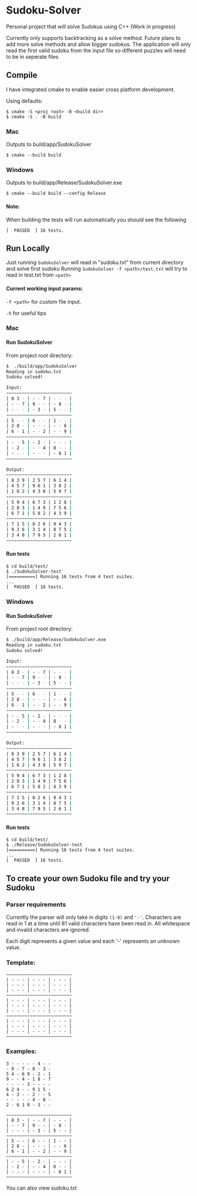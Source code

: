 
# Sudoku-Solver

Personal project that will solve Sudokus using C++ (Work in progress)

Currently only supports backtracking as a solve method. Future plans to add more solve methods and allow bigger sudokus. 
The application will only read the first valid sudoku from the input file so different puzzles will need to be in seperate files


## Compile

I have integrated cmake to enable easier cross platform development.

Using defaults:
```shell
$ cmake -S <proj root> -B <build dir> 
$ cmake -S . -B build
```

### Mac
Outputs to build/app/SudokuSolver
```shell
$ cmake --build build
```

### Windows
Outputs to build/app/Release/SudokuSolver.exe
```shell
$ cmake --build build --config Release
```

#### Note: 
When building the tests will run automatically you should see the following
```shell
[  PASSED  ] 16 tests.
```
    
## Run Locally

Just running `SudokuSolver` will read in "sudoku.txt" from current directory and solve first sudoku
Running `SudokuSolver -f <path>/test.txt` will try to read in test.txt from `<path>`

#### Current working input params:

`-f <path>` for custom file input.

`-h` for useful tips

### Mac
#### Run SudokuSolver
From project root directory:
```bash
$  ./build/app/SudokuSolver
Reading in sudoku.txt
Sudoku solved!

Input:
~~~~~~~~~~~~~~~~~~~~~~~~~
| 8 3 - | - - 7 | - - - | 
| - - 7 | 9 - - | - 8 - | 
| - - - | - 3 - | 5 - - | 
~~~~~~~~~~~~~~~~~~~~~~~~~
| 5 - - | 6 - - | 1 - - | 
| 2 8 - | - - - | - - 6 | 
| 6 - 1 | - - 2 | - - 9 | 
~~~~~~~~~~~~~~~~~~~~~~~~~
| - - 5 | - 2 - | - - - | 
| - 2 - | - - 4 | 8 - - | 
| - - - | - - - | - 6 1 |
~~~~~~~~~~~~~~~~~~~~~~~~~

Output:
~~~~~~~~~~~~~~~~~~~~~~~~~
| 8 3 9 | 2 5 7 | 6 1 4 | 
| 4 5 7 | 9 6 1 | 3 8 2 | 
| 1 6 2 | 4 3 8 | 5 9 7 | 
~~~~~~~~~~~~~~~~~~~~~~~~~
| 5 9 4 | 6 7 3 | 1 2 8 | 
| 2 8 3 | 1 4 9 | 7 5 6 | 
| 6 7 1 | 5 8 2 | 4 3 9 | 
~~~~~~~~~~~~~~~~~~~~~~~~~
| 7 1 5 | 8 2 6 | 9 4 3 | 
| 9 2 6 | 3 1 4 | 8 7 5 | 
| 3 4 8 | 7 9 5 | 2 6 1 |
~~~~~~~~~~~~~~~~~~~~~~~~~
```

#### Run tests
```shell
$ cd build/test/
$ ./SudokuSolver-test
[==========] Running 16 tests from 4 test suites.
...
[  PASSED  ] 16 tests.
```

### Windows
#### Run SudokuSolver
From project root directory:
```bash
$ ./build/app/Release/SudokuSolver.exe
Reading in sudoku.txt
Sudoku solved!

Input:
~~~~~~~~~~~~~~~~~~~~~~~~~
| 8 3 - | - - 7 | - - - | 
| - - 7 | 9 - - | - 8 - | 
| - - - | - 3 - | 5 - - | 
~~~~~~~~~~~~~~~~~~~~~~~~~
| 5 - - | 6 - - | 1 - - | 
| 2 8 - | - - - | - - 6 | 
| 6 - 1 | - - 2 | - - 9 | 
~~~~~~~~~~~~~~~~~~~~~~~~~
| - - 5 | - 2 - | - - - | 
| - 2 - | - - 4 | 8 - - | 
| - - - | - - - | - 6 1 |
~~~~~~~~~~~~~~~~~~~~~~~~~

Output:
~~~~~~~~~~~~~~~~~~~~~~~~~
| 8 3 9 | 2 5 7 | 6 1 4 | 
| 4 5 7 | 9 6 1 | 3 8 2 | 
| 1 6 2 | 4 3 8 | 5 9 7 | 
~~~~~~~~~~~~~~~~~~~~~~~~~
| 5 9 4 | 6 7 3 | 1 2 8 | 
| 2 8 3 | 1 4 9 | 7 5 6 | 
| 6 7 1 | 5 8 2 | 4 3 9 | 
~~~~~~~~~~~~~~~~~~~~~~~~~
| 7 1 5 | 8 2 6 | 9 4 3 | 
| 9 2 6 | 3 1 4 | 8 7 5 | 
| 3 4 8 | 7 9 5 | 2 6 1 |
~~~~~~~~~~~~~~~~~~~~~~~~~
```

#### Run tests
```shell
$ cd build/test/
$ ./Release/SudokuSolver-test
[==========] Running 16 tests from 4 test suites.
...
[  PASSED  ] 16 tests.
```




## To create your own Sudoku file and try your Sudoku

### Parser requirements
Currently the parser will only take in digits `(1-9)` and `'-'`. Characters are 
read in 1 at a time until 81 valid characters have been read in. All whitespace 
and invalid characters are ignored.

Each digit represents a given value and each '-' represents an unknown value.

### Template:

```shell
~~~~~~~~~~~~~~~~~~~~~~~~~
| - - - | - - - | - - - |
| - - - | - - - | - - - |
| - - - | - - - | - - - |
~~~~~~~~~~~~~~~~~~~~~~~~~
| - - - | - - - | - - - |
| - - - | - - - | - - - |
| - - - | - - - | - - - |
~~~~~~~~~~~~~~~~~~~~~~~~~
| - - - | - - - | - - - |
| - - - | - - - | - - - |
| - - - | - - - | - - - |
~~~~~~~~~~~~~~~~~~~~~~~~~
```

### Examples:

```shell
3 - - - - - 4 - -
- 9 - 7 - 8 - 3 -
5 4 - 6 9 - 2 - 1
9 - - 4 - 1 8 - 7
- - - - 3 - - - -
6 2 4 - - 9 1 5 -
4 - 3 - - 2 - - 5
- - - - - 4 - 8 -
2 - 6 1 8 - 3 - -
```

```shell
~~~~~~~~~~~~~~~~~~~~~~~~~
| 8 3 - | - - 7 | - - - | 
| - - 7 | 9 - - | - 8 - | 
| - - - | - 3 - | 5 - - | 
~~~~~~~~~~~~~~~~~~~~~~~~~
| 5 - - | 6 - - | 1 - - | 
| 2 8 - | - - - | - - 6 | 
| 6 - 1 | - - 2 | - - 9 | 
~~~~~~~~~~~~~~~~~~~~~~~~~
| - - 5 | - 2 - | - - - | 
| - 2 - | - - 4 | 8 - - | 
| - - - | - - - | - 6 1 |
~~~~~~~~~~~~~~~~~~~~~~~~~
```

You can also view sudoku.txt

